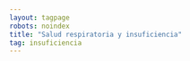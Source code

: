 ```yaml
---
layout: tagpage
robots: noindex
title: "Salud respiratoria y insuficiencia"
tag: insuficiencia
---
```

